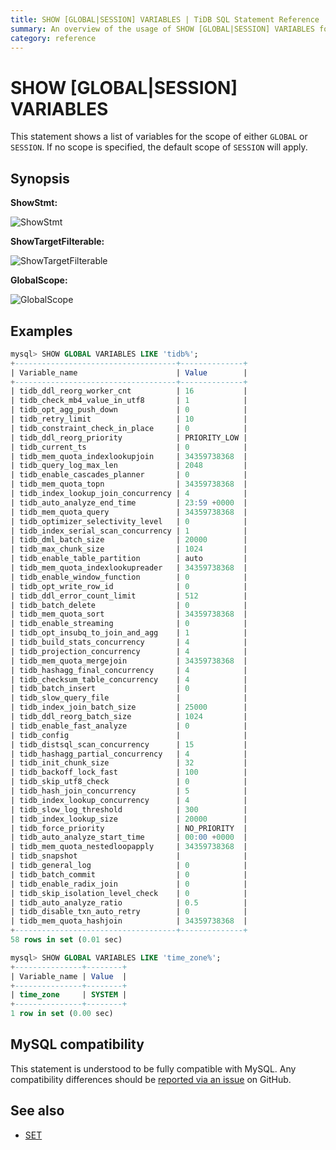 ```yaml
---
title: SHOW [GLOBAL|SESSION] VARIABLES | TiDB SQL Statement Reference 
summary: An overview of the usage of SHOW [GLOBAL|SESSION] VARIABLES for the TiDB database.
category: reference
---
```


# SHOW [GLOBAL|SESSION] VARIABLES

This statement shows a list of variables for the scope of either `GLOBAL` or `SESSION`. If no scope is specified, the default scope of `SESSION` will apply.

## Synopsis

**ShowStmt:**

![ShowStmt](/media/sqlgram/ShowStmt.png)

**ShowTargetFilterable:**

![ShowTargetFilterable](/media/sqlgram/ShowTargetFilterable.png)

**GlobalScope:**

![GlobalScope](/media/sqlgram/GlobalScope.png)

## Examples

```sql
mysql> SHOW GLOBAL VARIABLES LIKE 'tidb%';
+------------------------------------+--------------+
| Variable_name                      | Value        |
+------------------------------------+--------------+
| tidb_ddl_reorg_worker_cnt          | 16           |
| tidb_check_mb4_value_in_utf8       | 1            |
| tidb_opt_agg_push_down             | 0            |
| tidb_retry_limit                   | 10           |
| tidb_constraint_check_in_place     | 0            |
| tidb_ddl_reorg_priority            | PRIORITY_LOW |
| tidb_current_ts                    | 0            |
| tidb_mem_quota_indexlookupjoin     | 34359738368  |
| tidb_query_log_max_len             | 2048         |
| tidb_enable_cascades_planner       | 0            |
| tidb_mem_quota_topn                | 34359738368  |
| tidb_index_lookup_join_concurrency | 4            |
| tidb_auto_analyze_end_time         | 23:59 +0000  |
| tidb_mem_quota_query               | 34359738368  |
| tidb_optimizer_selectivity_level   | 0            |
| tidb_index_serial_scan_concurrency | 1            |
| tidb_dml_batch_size                | 20000        |
| tidb_max_chunk_size                | 1024         |
| tidb_enable_table_partition        | auto         |
| tidb_mem_quota_indexlookupreader   | 34359738368  |
| tidb_enable_window_function        | 0            |
| tidb_opt_write_row_id              | 0            |
| tidb_ddl_error_count_limit         | 512          |
| tidb_batch_delete                  | 0            |
| tidb_mem_quota_sort                | 34359738368  |
| tidb_enable_streaming              | 0            |
| tidb_opt_insubq_to_join_and_agg    | 1            |
| tidb_build_stats_concurrency       | 4            |
| tidb_projection_concurrency        | 4            |
| tidb_mem_quota_mergejoin           | 34359738368  |
| tidb_hashagg_final_concurrency     | 4            |
| tidb_checksum_table_concurrency    | 4            |
| tidb_batch_insert                  | 0            |
| tidb_slow_query_file               |              |
| tidb_index_join_batch_size         | 25000        |
| tidb_ddl_reorg_batch_size          | 1024         |
| tidb_enable_fast_analyze           | 0            |
| tidb_config                        |              |
| tidb_distsql_scan_concurrency      | 15           |
| tidb_hashagg_partial_concurrency   | 4            |
| tidb_init_chunk_size               | 32           |
| tidb_backoff_lock_fast             | 100          |
| tidb_skip_utf8_check               | 0            |
| tidb_hash_join_concurrency         | 5            |
| tidb_index_lookup_concurrency      | 4            |
| tidb_slow_log_threshold            | 300          |
| tidb_index_lookup_size             | 20000        |
| tidb_force_priority                | NO_PRIORITY  |
| tidb_auto_analyze_start_time       | 00:00 +0000  |
| tidb_mem_quota_nestedloopapply     | 34359738368  |
| tidb_snapshot                      |              |
| tidb_general_log                   | 0            |
| tidb_batch_commit                  | 0            |
| tidb_enable_radix_join             | 0            |
| tidb_skip_isolation_level_check    | 0            |
| tidb_auto_analyze_ratio            | 0.5          |
| tidb_disable_txn_auto_retry        | 0            |
| tidb_mem_quota_hashjoin            | 34359738368  |
+------------------------------------+--------------+
58 rows in set (0.01 sec)

mysql> SHOW GLOBAL VARIABLES LIKE 'time_zone%';
+---------------+--------+
| Variable_name | Value  |
+---------------+--------+
| time_zone     | SYSTEM |
+---------------+--------+
1 row in set (0.00 sec)
```

## MySQL compatibility

This statement is understood to be fully compatible with MySQL. Any compatibility differences should be [reported via an issue](/report-issue.md) on GitHub.

## See also

* [SET](reference/sql/statements/set-session-variable.md)
